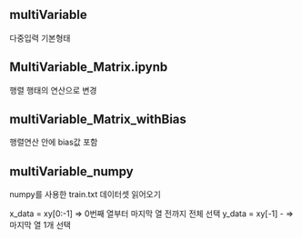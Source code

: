 ## multiVariable
  다중입력 기본형태

## MultiVariable_Matrix.ipynb
  행렬 행태의 연산으로 변경
  
## multiVariable_Matrix_withBias
  행렬연산 안에 bias값 포함

## multiVariable_numpy
  numpy를 사용한 train.txt 데이터셋 읽어오기
  
  x_data = xy[0:-1]  => 0번째 열부터 마지막 열 전까지 전체 선택
  y_data = xy[-1] - => 마지막 열 1개 선택
